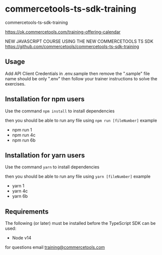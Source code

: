# commercetools-ts-sdk-training

commercetools-ts-sdk-training

https://ok.commercetools.com/training-offering-calendar

NEW JAVASCRIPT COURSE USING THE NEW COMMERCETOOLS TS SDK
https://github.com/commercetools/commercetools-ts-sdk-training

## Usage

Add API Client Credentials in .env.sample then remove the ".sample" file name should be only ".env"
then follow your trainer instructions to solve the exercises.

## Installation for npm users

Use the command `npm install` to install dependencies

then you should be able to run any file using `npm run [fileNumber]`
example

- npm run 1
- npm run 4c
- npm run 6b

## Installation for yarn users

Use the command `yarn` to install dependencies

then you should be able to run any file using `yarn [fileNumber]`
example

- yarn 1
- yarn 4c
- yarn 6b

## Requirements

The following (or later) must be installed before the TypeScript SDK can be used:

- Node v14

for questions email training@commercetools.com
